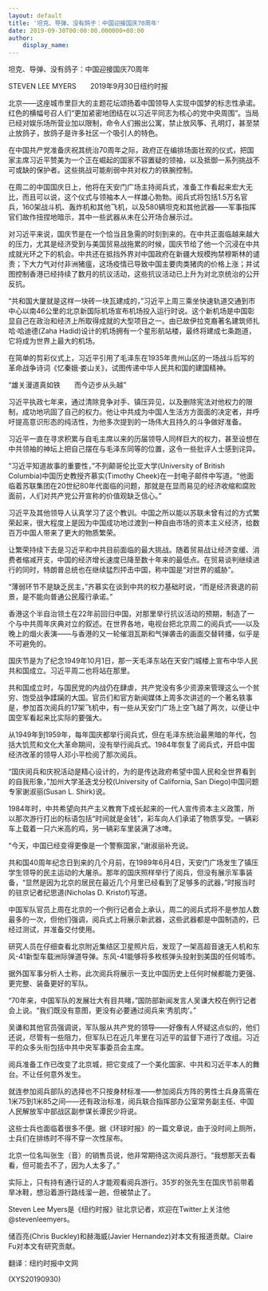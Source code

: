 ```yaml
---
layout: default
title: '坦克、导弹、没有鸽子：中国迎接国庆70周年'
date: 2019-09-30T00:00:00.000000+08:00
author:
    display_name: 
---
```


坦克、导弹、没有鸽子：中国迎接国庆70周年

STEVEN LEE MYERS　　2019年9月30日纽约时报

北京——这座城市里巨大的主题花坛颂扬着中国领导人实现中国梦的标志性承诺。红色的横幅号召人们“更加紧密地团结在以习近平同志为核心的党中央周围”。当局已经对娱乐场所营业加以限制，命令人们搬出公寓，禁止放风筝、孔明灯，甚至禁止放鸽子，放鸽子是许多社区一个吸引人的特色。

在中国共产党准备庆祝其统治70周年之际，政府正在编排场面壮观的仪式，把国家主席习近平赞美为一个正在崛起的国家不容置疑的领袖，以及抵御一系列挑战不可或缺的保护者。这些挑战可能削弱中共对权力的铁腕控制。

在周二的中国国庆日上，他将在天安门广场主持阅兵式，准备工作看起来宏大无比，而且可以说，这个仪式与领袖本人一样雄心勃勃。阅兵式将包括1.5万名官兵，160架战斗机、轰炸机和其他飞机，以及580辆坦克和其他武器——军事指挥官们故作扭捏地暗示，其中一些武器从未在公开场合展示过。

对习近平来说，国庆节是在一个恰当且急需的时刻到来的。在中共正面临越来越大的压力，尤其是经济受到与美国贸易战拖累的时候，国庆节给了他一个沉浸在中共成就光环之下的机会。中共还在抵挡外界对中国政府在新疆大规模拘禁穆斯林的谴责；下大力气对付非洲猪瘟，这场疫情已导致中国主要肉类猪肉的价格上涨；并试图控制香港已经持续了数月的抗议活动，这些抗议活动已上升为对北京统治的公开反抗。

“共和国大厦就是这样一块砖一块瓦建成的，”习近平上周三乘坐快速轨道交通到市中心以南46公里的北京新国际机场宣布机场投入运行时说。这个新机场是中国彰显自己在政治和经济上所取得成就的大型项目之一。由已故伊拉克裔著名建筑师扎哈·哈迪德(Zaha Hadid)设计的机场拥有一个星形航站楼，最终将建成七条跑道，它将成为世界上最大的机场。

在简单的剪彩仪式上，习近平引用了毛泽东在1935年贵州山区的一场战斗后写的革命战争诗词《忆秦娥·娄山关》，试图传递中华人民共和国的建国精神。

“雄关漫道真如铁　　而今迈步从头越”

习近平执政七年来，通过清除竞争对手、镇压异见，以及删除宪法对他权力的限制，成功地巩固了自己的权力。他让中共成为中国人生活方方面面的决定者，并呼吁提高意识形态的纯洁性，为他多次提到的一场伟大且持久的斗争做好准备。

习近平一直在寻求积累与自毛主席以来的历届领导人同样巨大的权力，甚至设想在中共领袖的神坛上把自己摆在与毛泽东同等的位置，这令一些批评人士感到诧异。

“习近平知道故事的重要性，”不列颠哥伦比亚大学(University of British Columbia)中国历史教授齐慕实(Timothy Cheek)在一封电子邮件中写道。“他面临着苏联集团在20世纪80年代面临的问题，那就是在显而易见的经济收缩和腐败面前，人们对共产党公开宣称的价值观缺乏信心。”

习近平及其他领导人认真学习了这个教训。中国之所以能以苏联未曾有过的方式繁荣起来，很大程度上是因为中国成功地过渡到一种自由市场的资本主义经济，给数百万中国人带来了更大的物质繁荣。

让繁荣持续下去是习近平和中共目前面临的最大挑战。随着贸易战让经济变缓、消费者缩减开支，中国的经济增长速度已降至数十年来的最低点。在贸易谈判继续进行的同时，特朗普总统也在继续猛烈抨击中国，称中国是“对世界的威胁”。

“薄弱环节不是缺乏民主，”齐慕实在谈到中共的权力基础时说，“而是经济衰退的前景，是不能向普通公民履行承诺。”

香港这个半自治领土在22年前回归中国，对那里举行抗议活动的预期，制造了一个与中共周年庆典对立的叙述。在世界各地，电视台把北京周二的阅兵式——以及晚上的烟火表演——与香港的又一轮催泪瓦斯和气弹袭击的画面交替转播，似乎是不可避免的。

国庆节是为了纪念1949年10月1日，那一天毛泽东站在天安门城楼上宣布中华人民共和国成立。习近平周二也将站在那里。

共和国成立时，与国民党的内战仍在肆虐，共产党没有多少资源来管理这么一个贫穷、饱受战争蹂躏的大国。官员们和官方新闻媒体上周多次讲述的一个著名轶事是，参加首次阅兵的17架飞机中，有一些从天安门广场上空飞越了两次，以便让中国空军看起来比实际的要强大。

从1949年到1959年，每年国庆都举行阅兵式，但在毛泽东统治最黑暗的年代，包括大饥荒和文化大革命期间，没有举行阅兵式。1984年恢复了阅兵式，开启中国经济改革的领导人邓小平检阅了那次阅兵。

“国庆阅兵和庆祝活动是精心设计的，为的是传达政府希望中国人民和全世界看到的自我形象，”加州大学圣迭戈分校(University of California, San Diego)中国问题专家谢淑丽(Susan L. Shirk)说。

1984年时，中共希望向共产主义教育下成长起来的一代人宣传资本主义政策，所以那次游行打出的标语包括“时间就是金钱”，彩车向人们承诺了物质享受。一辆彩车上载着一只六米高的鸡，另一辆彩车里装满了冰啤。

“今天，中国已经变得更像是一个警察国家，”谢淑丽补充说。

共和国40周年纪念日到来的几个月前，在1989年6月4日，天安门广场发生了镇压学生领导的民主运动的大屠杀。那年的国庆照样举行了阅兵，但没有展示军事装备，“显然是因为北京的居民在最近几个月里已经看到了足够多的武器，”时报当时的驻京记者纪思道(Nicholas D. Kristof)写道。

中国军队官员上周在北京的一个例行记者会上承认，周二的阅兵式将不是参加人数最多的一次，但他们强调，阅兵式上将展示新武器，这些武器都是中国制造的，已经过测试，并准备交付使用。

研究人员在仔细查看北京附近集结区卫星照片后，发现了一架高超音速无人机和东风-41新型车载洲际弹道导弹。东风-41能够将多枚核弹头投射到美国的任何城市。

据外国军事分析人士称，此次阅兵将展示一支比中国历史上任何时候都能力更强、更完整、装备更好的军队。

“70年来，中国军队的发展壮大有目共睹，”国防部新闻发言人吴谦大校在例行记者会上说。“我们既没有意图，更没有必要通过阅兵来‘秀肌肉’。”

吴谦和其他官员强调说，军队服从共产党的领导——好像有人怀疑这点似的，他们还说，尽管有一些阻力，但军队已在近几年里在习近平的监督下进行了改组。习近平的众多头衔包括中共中央军事委员会主席。

阅兵准备工作已改变了北京城，把它变成了一个美化国家、中共和习近平本人的舞台。不让任何意外发生。

就连参加阅兵部队的选择也不只按身材标准——参加阅兵方阵的男性士兵身高需在1米75到1米85之间——还有政治标准，阅兵联合指挥部办公室常务副主任、中国人民解放军中部战区副参谋长谭民少将说。

这些士兵也面临着很多不便。据《环球时报》的一篇文章说，由于没时间上厕所，士兵们在排练时不得不穿一次性尿布。

北京一位名叫张生（音）的销售员说，他非常期待这次阅兵游行。“我想那天去看看，但可能去不了，因为人太多了。”

实际上，只有持有通行证的人才能观看阅兵游行。35岁的张先生在国庆节前带着旱冰鞋，想沿着游行路线溜一趟，但被禁止了。

Steven Lee Myers是《纽约时报》驻北京记者，欢迎在Twitter上关注他 @stevenleemyers。

储百亮(Chris Buckley)和赫海威(Javier Hernandez)对本文有报道贡献。Claire Fu对本文有研究贡献。

翻译：纽约时报中文网

(XYS20190930)

